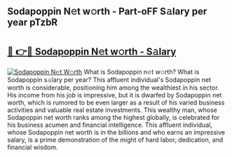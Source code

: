 ## Sodapoppin N𝚎t w𝚘rth - Part-oFF S𝚊lary per year pTzbR

# <h2><a href="http://gc21qtl.nevu.top/?p=Sodapoppin">🔗 👉🔴 Sodapoppin N𝚎t w𝚘rth - S𝚊lary</a></h2>

[![Sodapoppin N𝚎t W𝚘rth](https://i.imgur.com/Oavwk0R.jpeg)](http://gc21qtl.nevu.top/?p=Sodapoppin)
What is Sodapoppin n𝚎t w𝚘rth? What is Sodapoppin s𝚊lary per year?
This affluent individual's Sodapoppin net worth is considerable, positioning him among the wealthiest in his sector. His income from his job is impressive, but it is dwarfed by Sodapoppin net worth, which is rumored to be even larger as a result of his varied business activities and valuable real estate investments. This wealthy man, whose Sodapoppin net worth ranks among the highest globally, is celebrated for his business acumen and financial intelligence. This affluent individual, whose Sodapoppin net worth is in the billions and who earns an impressive salary, is a prime demonstration of the might of hard labor, dedication, and financial wisdom.
